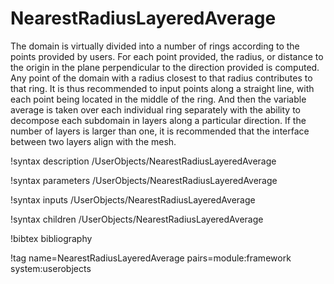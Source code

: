 # NearestRadiusLayeredAverage

The domain is virtually divided into a number of rings according to the
points provided by users. For each point provided, the radius, or
distance to the origin in the plane perpendicular to the direction provided
is computed. Any point of the domain with a radius closest to that radius
contributes to that ring. It is thus recommended to input points along a straight
 line, with each point being located in the middle of the ring.  And then the
variable average is taken over each individual ring separately with the ability
 to decompose each subdomain in layers along a particular direction. If the
number of layers is larger than one, it is recommended that the interface between
 two layers align with the mesh.

!syntax description /UserObjects/NearestRadiusLayeredAverage

!syntax parameters /UserObjects/NearestRadiusLayeredAverage

!syntax inputs /UserObjects/NearestRadiusLayeredAverage

!syntax children /UserObjects/NearestRadiusLayeredAverage

!bibtex bibliography

!tag name=NearestRadiusLayeredAverage pairs=module:framework system:userobjects
